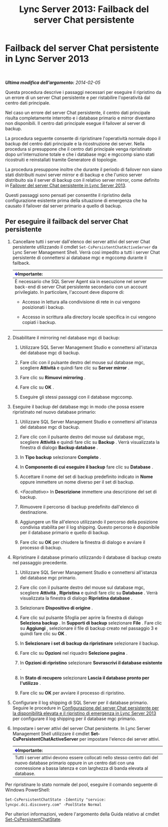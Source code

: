 ﻿---
title: 'Lync Server 2013: Failback del server Chat persistente'
TOCTitle: Failback del server Chat persistente
ms:assetid: 67b91de4-6ddc-43e6-9812-5e1aa84a7980
ms:mtpsurl: https://technet.microsoft.com/it-it/library/JJ204970(v=OCS.15)
ms:contentKeyID: 49300834
ms.date: 08/24/2015
mtps_version: v=OCS.15
ms.translationtype: HT
---

# Failback del server Chat persistente in Lync Server 2013

 

_**Ultima modifica dell'argomento:** 2014-02-05_

Questa procedura descrive i passaggi necessari per eseguire il ripristino da un errore di un server Chat persistente e per ristabilire l'operatività dal centro dati principale.

Nel caso un errore del server Chat persistente, il centro dati principale risulta completamente interrotto e i database primario e mirror diventano non disponibili. Il centro dati principale esegue il failover al server di backup.

La procedura seguente consente di ripristinare l'operatività normale dopo il backup del centro dati principale e la ricostruzione dei server. Nella procedura si presuppone che il centro dati principale venga ripristinato dopo un'interruzione totale e che i database mgc e mgccomp siano stati ricostruiti e reinstallati tramite Generatore di topologie.

La procedura presuppone inoltre che durante il periodo di failover non siano stati distribuiti nuovi server mirror e di backup e che l'unico server distribuito sia il server di backup con il relativo server mirror, come definito in [Failover del server Chat persistente in Lync Server 2013](lync-server-2013-failing-over-persistent-chat-server.md).

Questi passaggi sono pensati per consentite il ripristino della configurazione esistente prima della situazione di emergenza che ha causato il failover dal server primario a quello di backup.

## Per eseguire il failback del server Chat persistente

1.  Cancellare tutti i server dall'elenco dei server attivi del server Chat persistente utilizzando il cmdlet `Set-CsPersistentChatActiveServer` da Lync Server Management Shell. Verrà così impedito a tutti i server Chat persistente di connettersi ai database mgc e mgccomp durante il failback.
    
    <table>
    <colgroup>
    <col style="width: 100%" />
    </colgroup>
    <thead>
    <tr class="header">
    <th><img src="images/Gg412908.important(OCS.15).gif" title="important" alt="important" />Importante:</th>
    </tr>
    </thead>
    <tbody>
    <tr class="odd">
    <td>È necessario che SQL Server Agent sia in esecuzione nel server back-end di server Chat persistente secondario con un account privilegiato. In particolare, l'account deve disporre di:
    <ul>
    <li><p>Accesso in lettura alla condivisione di rete in cui vengono posizionati i backup.</p></li>
    <li><p>Accesso in scrittura alla directory locale specifica in cui vengono copiati i backup.</p></li>
    </ul></td>
    </tr>
    </tbody>
    </table>


2.  Disabilitare il mirroring nel database mgc di backup:
    
    1.  Utilizzare SQL Server Management Studio e connettersi all'istanza del database mgc di backup.
    
    2.  Fare clic con il pulsante destro del mouse sul database mgc, scegliere **Attività** e quindi fare clic su **Server mirror** .
    
    3.  Fare clic su **Rimuovi mirroring** .
    
    4.  Fare clic su **OK** .
    
    5.  Eseguire gli stessi passaggi con il database mgccomp.

3.  Eseguire il backup del database mgc in modo che possa essere ripristinato nel nuovo database primario:
    
    1.  Utilizzare SQL Server Management Studio e connettersi all'istanza del database mgc di backup.
    
    2.  Fare clic con il pulsante destro del mouse sul database mgc, scegliere **Attività** e quindi fare clic su **Backup** . Verrà visualizzata la finestra di dialogo **Backup database** .
    
    3.  In **Tipo backup** selezionare **Completo** .
    
    4.  In **Componente di cui eseguire il backup** fare clic su **Database** .
    
    5.  Accettare il nome del set di backup predefinito indicato in **Nome** oppure immettere un nome diverso per il set di backup.
    
    6.  *\<Facoltativo\>* In **Descrizione** immettere una descrizione del set di backup.
    
    7.  Rimuovere il percorso di backup predefinito dall'elenco di destinazione.
    
    8.  Aggiungere un file all'elenco utilizzando il percorso della posizione condivisa stabilita per il log shipping. Questo percorso è disponibile per il database primario e quello di backup.
    
    9.  Fare clic su **OK** per chiudere la finestra di dialogo e avviare il processo di backup.

4.  Ripristinare il database primario utilizzando il database di backup creato nel passaggio precedente.
    
    1.  Utilizzare SQL Server Management Studio e connettersi all'istanza del database mgc primario.
    
    2.  Fare clic con il pulsante destro del mouse sul database mgc, scegliere **Attività** , **Ripristina** e quindi fare clic su **Database** . Verrà visualizzata la finestra di dialogo **Ripristina database** .
    
    3.  Selezionare **Dispositivo di origine** .
    
    4.  Fare clic sul pulsante Sfoglia per aprire la finestra di dialogo **Seleziona backup** . In **Supporti di backup** selezionare **File** . Fare clic su **Aggiungi** , selezionare il file di backup creato nel passaggio 3 e quindi fare clic su **OK** .
    
    5.  In **Selezionare i set di backup da ripristinare** selezionare il backup.
    
    6.  Fare clic su **Opzioni** nel riquadro **Selezione pagina** .
    
    7.  In **Opzioni di ripristino** selezionare **Sovrascrivi il database esistente** .
    
    8.  In **Stato di recupero** selezionare **Lascia il database pronto per l'utilizzo** .
    
    9.  Fare clic su **OK** per avviare il processo di ripristino.

5.  Configurare il log shipping di SQL Server per il database primario. Seguire le procedure in [Configurazione del server Chat persistente per la disponibilità elevata e il ripristino di emergenza in Lync Server 2013](lync-server-2013-configuring-persistent-chat-server-for-high-availability-and-disaster-recovery.md) per configurare il log shipping per il database mgc primario.

6.  Impostare i server attivi del server Chat persistente. In Lync Server Management Shell utilizzare il cmdlet **Set-CsPersistentChatActiveServer** per impostare l'elenco dei server attivi.
    
    <table>
    <thead>
    <tr class="header">
    <th><img src="images/Gg412908.important(OCS.15).gif" title="important" alt="important" />Importante:</th>
    </tr>
    </thead>
    <tbody>
    <tr class="odd">
    <td>Tutti i server attivi devono essere collocati nello stesso centro dati del nuovo database primario oppure in un centro dati con una connessione a bassa latenza e con larghezza di banda elevata al database.</td>
    </tr>
    </tbody>
    </table>


Per ripristinare lo stato normale del pool, eseguire il comando seguente di Windows PowerShell:

    Set-CsPersistentChatState -Identity "service: lyncpc.dci.discovery.com" -PoolState Normal

Per ulteriori informazioni, vedere l'argomento della Guida relativo al cmdlet [Set-CsPersistentChatState](set-cspersistentchatstate.md).

